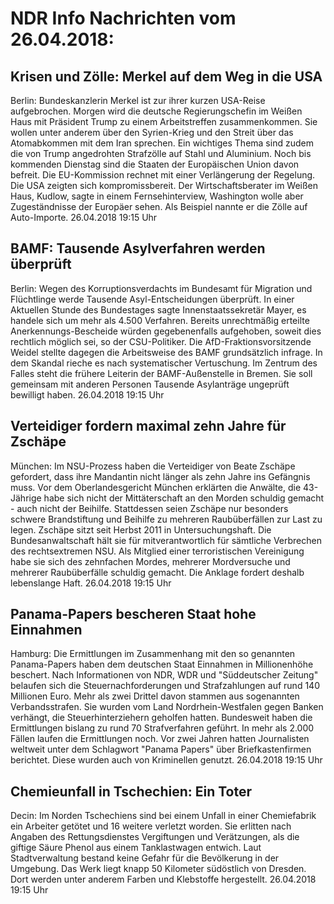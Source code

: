 # NDR Info Nachrichten vom 26.04.2018:


## Krisen und Zölle: Merkel auf dem Weg in die USA
Berlin:       Bundeskanzlerin Merkel ist zur ihrer kurzen USA-Reise aufgebrochen. Morgen wird die deutsche Regierungschefin im Weißen Haus mit Präsident Trump zu einem Arbeitstreffen zusammenkommen. Sie wollen unter anderem über den Syrien-Krieg und den Streit über das Atomabkommen mit dem Iran sprechen. Ein wichtiges Thema sind zudem die von Trump angedrohten Strafzölle auf Stahl und Aluminium. Noch bis kommenden Dienstag sind die Staaten der Europäischen Union davon befreit. Die EU-Kommission rechnet mit einer Verlängerung der Regelung. Die USA zeigten sich kompromissbereit. Der Wirtschaftsberater im Weißen Haus, Kudlow, sagte in einem Fernsehinterview, Washington wolle aber Zugeständnisse der Europäer sehen. Als Beispiel nannte er die Zölle auf Auto-Importe. 26.04.2018 19:15 Uhr 

## BAMF: Tausende Asylverfahren werden überprüft
Berlin: Wegen des Korruptionsverdachts im Bundesamt für Migration und Flüchtlinge werde Tausende Asyl-Entscheidungen überprüft. In einer Aktuellen Stunde des Bundestages sagte Innenstaatssekretär Mayer, es handele sich um mehr als 4.500 Verfahren. Bereits unrechtmäßig erteilte Anerkennungs-Bescheide würden gegebenenfalls aufgehoben, soweit dies rechtlich möglich sei, so der CSU-Politiker. Die AfD-Fraktionsvorsitzende Weidel stellte dagegen die Arbeitsweise des BAMF grundsätzlich infrage. In dem Skandal rieche es nach systematischer Vertuschung. Im Zentrum des Falles steht die frühere Leiterin der BAMF-Außenstelle in Bremen. Sie soll gemeinsam mit anderen Personen Tausende Asylanträge ungeprüft bewilligt haben. 26.04.2018 19:15 Uhr 

## Verteidiger fordern maximal zehn Jahre für Zschäpe
München:	Im NSU-Prozess haben die Verteidiger von Beate Zschäpe gefordert, dass ihre Mandantin nicht länger als zehn Jahre ins Gefängnis muss. Vor dem Oberlandesgericht München erklärten die Anwälte, die 43-Jährige habe sich nicht der Mittäterschaft an den Morden schuldig gemacht - auch nicht der Beihilfe. Stattdessen seien Zschäpe nur besonders schwere Brandstiftung und Beihilfe zu mehreren Raubüberfällen zur Last zu legen. Zschäpe sitzt seit Herbst 2011 in Untersuchungshaft. Die Bundesanwaltschaft hält sie für mitverantwortlich für sämtliche Verbrechen des rechtsextremen NSU. Als Mitglied einer terroristischen Vereinigung habe sie sich des zehnfachen Mordes, mehrerer Mordversuche und mehrerer Raubüberfälle schuldig gemacht. Die Anklage fordert deshalb lebenslange Haft. 26.04.2018 19:15 Uhr 

## Panama-Papers bescheren Staat hohe Einnahmen
Hamburg:	Die Ermittlungen im Zusammenhang mit den so genannten Panama-Papers haben dem deutschen Staat Einnahmen in Millionenhöhe beschert. Nach Informationen von NDR, WDR und "Süddeutscher Zeitung" belaufen sich die Steuernachforderungen und Strafzahlungen auf rund 140 Millionen Euro. Mehr als zwei Drittel davon stammen aus sogenannten Verbandsstrafen. Sie wurden vom Land Nordrhein-Westfalen gegen Banken verhängt, die Steuerhinterziehern geholfen hatten. Bundesweit haben die Ermittlungen bislang zu rund 70 Strafverfahren geführt. In mehr als 2.000 Fällen laufen die Ermittlungen noch. Vor zwei Jahren hatten Journalisten weltweit unter dem Schlagwort "Panama Papers" über Briefkastenfirmen berichtet. Diese wurden auch von Kriminellen genutzt. 26.04.2018 19:15 Uhr 

## Chemieunfall in Tschechien: Ein Toter
Decin:	Im Norden Tschechiens sind bei einem Unfall in einer Chemiefabrik ein Arbeiter getötet und 16 weitere verletzt worden. Sie erlitten nach Angaben des Rettungsdienstes Vergiftungen und Verätzungen, als die giftige Säure Phenol aus einem Tanklastwagen entwich. Laut Stadtverwaltung bestand keine Gefahr für die Bevölkerung in der Umgebung. Das Werk liegt knapp 50 Kilometer südöstlich von Dresden. Dort werden unter anderem Farben und Klebstoffe hergestellt. 26.04.2018 19:15 Uhr 
